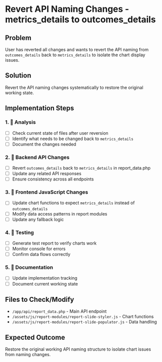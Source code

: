 # Revert API Naming Changes - metrics_details to outcomes_details

## Problem
User has reverted all changes and wants to revert the API naming from `outcomes_details` back to `metrics_details` to isolate the chart display issues.

## Solution
Revert the API naming changes systematically to restore the original working state.

## Implementation Steps

### 1. 🔄 Analysis
- [ ] Check current state of files after user reversion
- [ ] Identify what needs to be changed back to `metrics_details`
- [ ] Document the changes needed

### 2. 🔄 Backend API Changes  
- [ ] Revert `outcomes_details` back to `metrics_details` in report_data.php
- [ ] Update any related API responses
- [ ] Ensure consistency across all endpoints

### 3. 🔄 Frontend JavaScript Changes
- [ ] Update chart functions to expect `metrics_details` instead of `outcomes_details`
- [ ] Modify data access patterns in report modules
- [ ] Update any fallback logic

### 4. 🧪 Testing
- [ ] Generate test report to verify charts work
- [ ] Monitor console for errors
- [ ] Confirm data flows correctly

### 5. 📝 Documentation
- [ ] Update implementation tracking
- [ ] Document current working state

## Files to Check/Modify
- `/app/api/report_data.php` - Main API endpoint
- `/assets/js/report-modules/report-slide-styler.js` - Chart functions
- `/assets/js/report-modules/report-slide-populator.js` - Data handling

## Expected Outcome
Restore the original working API naming structure to isolate chart issues from naming changes.
